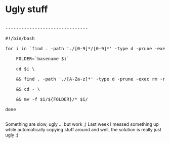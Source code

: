 # Ugly stuff

<pre class="code">

-------------------------------

#!/bin/bash

for i in `find . -path './[0-9]*/[0-9]*' -type d -prune -exec dirname {} \;` ; do

	FOLDER=`basename $i`

	cd $i \

	&& find . -path './[A-Za-z]*' -type d -prune -exec rm -r {} \; \

	&& cd - \

	&& mv -f $i/${FOLDER}/* $i/

done

</pre>



Something are slow, ugly ... but work ;) Last week I messed something up while automatically copying stuff around and well, the solution is really just ugly ;)